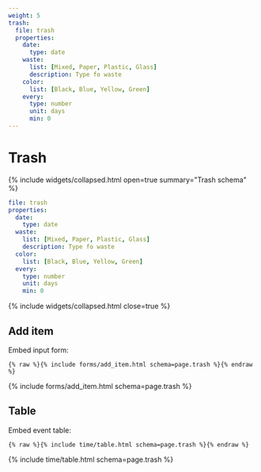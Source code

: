 ```yaml
---
weight: 5
trash:
  file: trash
  properties:
    date:
      type: date
    waste:
      list: [Mixed, Paper, Plastic, Glass]
      description: Type fo waste
    color:
      list: [Black, Blue, Yellow, Green]
    every:
      type: number
      unit: days
      min: 0
---
```


# Trash

{% include widgets/collapsed.html open=true summary="Trash schema" %}

```yml
file: trash
properties:
  date:
    type: date
  waste:
    list: [Mixed, Paper, Plastic, Glass]
    description: Type fo waste
  color:
    list: [Black, Blue, Yellow, Green]
  every:
    type: number
    unit: days
    min: 0
```

{% include widgets/collapsed.html close=true %}

## Add item

Embed input form:

```liquid
{% raw %}{% include forms/add_item.html schema=page.trash %}{% endraw %}
```

{% include forms/add_item.html schema=page.trash %}

## Table

Embed event table:

```liquid
{% raw %}{% include time/table.html schema=page.trash %}{% endraw %}
```

{% include time/table.html schema=page.trash %}
